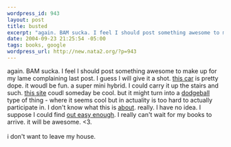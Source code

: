 ```yaml
--- 
wordpress_id: 943
layout: post
title: busted
excerpt: "again. BAM sucka. I feel I should post something awesome to make up for my lame complaining last post. I guess I will give it a shot. this car is pretty dope. it woudl be fun. a super mini hybrid. I could carry it up the stairs and such. this site coudl someday be cool. but it might turn into a "
date: 2004-09-23 21:25:54 -05:00
tags: books, google
wordpress_url: http://new.nata2.org/?p=943
---
```

again. BAM sucka. I feel I should post something awesome to make up for my lame complaining last post. I guess I will give it a shot. <a href="http://www.suzuki.com.au/TWIN.asp">this car</a> is pretty dope. it woudl be fun. a super mini hybrid. I could carry it up the stairs and such. <a href="http://upcoming.org/">this site</a> coudl someday be cool. but it might turn into a <a href="http://dodgeball.com">dodgeball</a> type of thing - where it seems cool but in actuality is too hard to actually participate in. I don't know what this is <a href="http://www.oreillynet.com/lpt/a/network/2002/03/08/cory_google.html">about</a>. really. I have no idea. I suppose I could find <a href="http://heatherw.com/mk/endorse/teenread.htm">out easy enough</a>. I really can't wait for my books to arrive. it will be awesome. <3. <br/><br/>i don't want to leave my house. 
